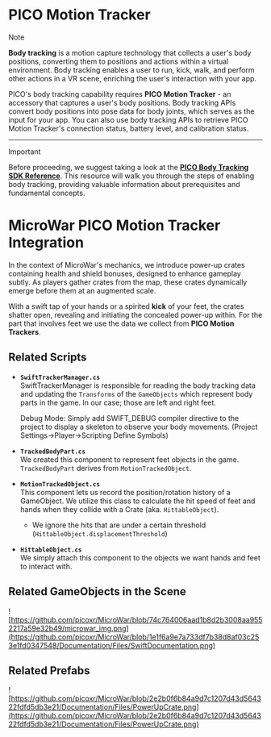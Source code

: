 # PICO Motion Tracker 
> [!NOTE]
> **Body tracking** is a motion capture technology that collects a user's body positions, converting them to positions and actions within a virtual environment. Body tracking enables a user to run, kick, walk, and perform other actions in a VR scene, enriching the user's interaction with your app.
>
> PICO's body tracking capability requires **PICO Motion Tracker** - an accessory that captures a user's body positions. Body tracking APIs convert body positions into pose data for body joints, which serves as the input for your app. You can also use body tracking APIs to retrieve PICO Motion Tracker's connection status, battery level, and calibration status.

---
> [!IMPORTANT]
> Before proceeding, we suggest taking a look at the **[PICO Body Tracking SDK Reference](https://developer-global.pico-interactive.com/document/unity/body-tracking/)**. This resource will walk you through the steps of enabling body tracking, providing valuable information about prerequisites and fundamental concepts.

# MicroWar PICO Motion Tracker Integration
In the context of MicroWar's mechanics, we introduce power-up crates containing health and shield bonuses, designed to enhance gameplay subtly.
As players gather crates from the map, these crates dynamically emerge before them at an augmented scale.
>
With a swift tap of your hands or a spirited **kick** of your feet, the crates shatter open, revealing and initiating the concealed power-up within.
For the part that involves feet we use the data we collect from **PICO Motion Trackers**.

## Related Scripts
- **`SwiftTrackerManager.cs`**<br>
  SwiftTrackerManager is responsible for reading the body tracking data and updating the `Transforms` of the `GameObjects` which represent body parts in the game. In our case; those are left and right feet.

  Debug Mode: Simply add SWIFT_DEBUG compiler directive to the project to display a skeleton to observe your body movements. (Project Settings->Player->Scripting Define Symbols)
- **`TrackedBodyPart.cs`** <br>
  We created this component to represent feet objects in the game. `TrackedBodyPart` derives from `MotionTrackedObject`.
- **`MotionTrackedObject.cs`** <br>
  This component lets us record the position/rotation history of a GameObject. We utilize this class to calculate the hit speed of feet and hands when they collide with a Crate (aka. `HittableObject`).
  - We ignore the hits that are under a certain threshold (`HittableObject.displacementThreshold`)
- **`HittableObject.cs`** <br>
  We simply attach this component to the objects we want hands and feet to interact with.

## Related GameObjects in the Scene
![https://github.com/picoxr/MicroWar/blob/74c764006aad1b8d2b3008aa9552217a59e32b49/microwar_img.png](https://github.com/picoxr/MicroWar/blob/1e1f6a9e7a733df7b38d8af03c253e1fd0347548/Documentation/Files/SwiftDocumentation.png)

## Related Prefabs
![https://github.com/picoxr/MicroWar/blob/2e2b0f6b84a9d7c1207d43d564322fdfd5db3e21/Documentation/Files/PowerUpCrate.png](https://github.com/picoxr/MicroWar/blob/2e2b0f6b84a9d7c1207d43d564322fdfd5db3e21/Documentation/Files/PowerUpCrate.png)
